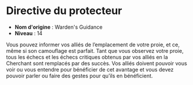 # Directive du protecteur

 * **Nom d'origine** : Warden's Guidance
 * **Niveau** : 14


<p>Vous pouvez informer vos alliés de l’emplacement de votre proie, et ce, même si son camouflage est parfait. Tant que vous observez votre proie, tous les échecs et les échecs critiques obtenus par vos alliés en la Cherchant sont remplacés par des succès. Vos alliés doivent pouvoir vous voir ou vous entendre pour bénéficier de cet avantage et vous devez pouvoir parler ou faire des gestes pour qu’ils en bénéficient.</p>